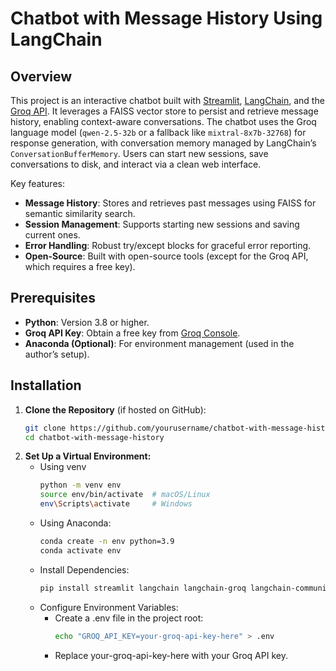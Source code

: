 # Chatbot with Message History Using LangChain

## Overview

This project is an interactive chatbot built with [Streamlit](https://streamlit.io/), [LangChain](https://python.langchain.com/), and the [Groq API](https://groq.com/). It leverages a FAISS vector store to persist and retrieve message history, enabling context-aware conversations. The chatbot uses the Groq language model (`qwen-2.5-32b` or a fallback like `mixtral-8x7b-32768`) for response generation, with conversation memory managed by LangChain’s `ConversationBufferMemory`. Users can start new sessions, save conversations to disk, and interact via a clean web interface.

Key features:
- **Message History**: Stores and retrieves past messages using FAISS for semantic similarity search.
- **Session Management**: Supports starting new sessions and saving current ones.
- **Error Handling**: Robust try/except blocks for graceful error reporting.
- **Open-Source**: Built with open-source tools (except for the Groq API, which requires a free key).

## Prerequisites

- **Python**: Version 3.8 or higher.
- **Groq API Key**: Obtain a free key from [Groq Console](https://console.groq.com/keys).
- **Anaconda (Optional)**: For environment management (used in the author’s setup).

## Installation

1. **Clone the Repository** (if hosted on GitHub):
   ```bash
   git clone https://github.com/yourusername/chatbot-with-message-history.git
   cd chatbot-with-message-history
2. **Set Up a Virtual Environment:**
   - Using venv
     ```bash
     python -m venv env
     source env/bin/activate  # macOS/Linux
     env\Scripts\activate     # Windows
     
   - Using Anaconda:
     ```bash
     conda create -n env python=3.9
     conda activate env

   - Install Dependencies:
     ```bash
     pip install streamlit langchain langchain-groq langchain-community faiss-cpu sentence-transformers python-dotenv

   - Configure Environment Variables:
      - Create a .env file in the project root:
        ```bash
        echo "GROQ_API_KEY=your-groq-api-key-here" > .env
      - Replace your-groq-api-key-here with your Groq API key.
     
     













     
